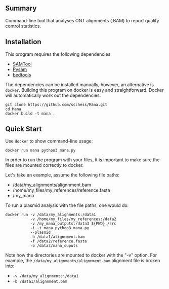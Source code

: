 ## Summary

Command-line tool that analyses ONT alignments (.BAM) to report quality control statistics.

## Installation

This program requires the following dependencies:

* [SAMTool](https://samtool.org/)
* [Pysam](https://pysam.readthedocs.io/en/latest/api.html)
* [bedtools](https://bedtools.readthedocs.io/en/latest/)

The dependencies can be installed manually, however, an alternative is `docker`. Building this program on
docker is easy and straightforward. Docker will automatically work out the dependencies.

    git clone https://github.com/scchess/Mana.git
    cd Mana
    docker build -t mana .

## Quick Start

Use `docker` to show command-line usage:

    docker run mana python3 mana.py

In order to run the program with your files, it is important to make sure the files are mounted correctly to docker.

Let's take an example, assume the following file paths:

* /data/my_alignments/alignnment.bam
* /home/my_files/my_references/reference.fasta
* /my_mana

To run a plasmid analysis with the file paths, one would do:

    docker run -v /data/my_alignments:/data1
               -v /home/my_files/my_references:/data2
               -v /my_mana_outputs:/data3 ${PWD}:/src
               -i -t mana python3 mana.py
               --plasmid
               -b /data1/alignnment.bam
               -f /data2/reference.fasta
               -o /data3/mana_ouputs
    
Note how the directories are mounted to docker with the "-v" option. For example, the `/data/my_alignments/alignnment.bam` alignment file is broken into:

* `-v /data/my_alignments:/data1`
* `-b /data1/alignnment.bam`
